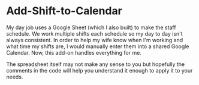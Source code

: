 # Add-Shift-to-Calendar

My day job uses a Google Sheet (which I also built) to make the staff schedule.  We work multiple shifts each schedule so my day to day isn't always consistent. In order to help my wife know when I'm working and what time my shifts are, I would manually enter them into a shared Google Calendar. Now, this add-on handles everything for me. 

The spreadsheet itself may not make any sense to you but hopefully the comments in the code will help you understand it enough to apply it to your needs.
